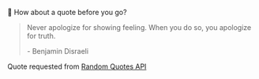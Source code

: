 📣 How about a quote before you go?

> Never apologize for showing feeling. When you do so, you apologize for truth.
>
> <p>- Benjamin Disraeli</p>

Quote requested from [Random Quotes API](https://github.com/lukePeavey/quotable)
